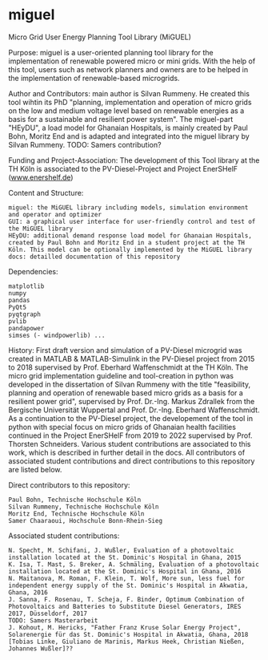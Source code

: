# miguel

Micro Grid User Energy Planning Tool Library (MiGUEL)

Purpose: miguel is a user-oriented planning tool library for the implementation of renewable powered micro or mini grids. With the help of this tool, users such as network planners and owners are to be helped in the implementation of renewable-based microgrids.

Author and Contributors: main author is Silvan Rummeny. He created this tool wihtin its PhD "planning, implementation and operation of micro grids on the low and medium voltage level based on renewable energies as a basis for a sustainable and resilient power system". The miguel-part "HEyDU", a load model for Ghanaian Hospitals, is mainly created by Paul Bohn, Moritz End and is adapted and integrated into the miguel library by Silvan Rummeny. TODO: Samers contribution?

Funding and Project-Association: The development of this Tool library at the TH Köln is associated to the PV-Diesel-Project and Project EnerSHelF (www.enershelf.de)

Content and Structure:

    miguel: the MiGUEL library including models, simulation environment and operator and optimizer
    GUI: a graphical user interface for user-friendly control and test of the MiGUEL library
    HEyDU: additional demand response load model for Ghanaian Hospitals, created by Paul Bohn and Moritz End in a student project at the TH Köln. This model can be optionally implemented by the MiGUEL library
    docs: detailled documentation of this repository

Dependencies:

    matplotlib
    numpy
    pandas
    PyQt5
    pyqtgraph
    pvlib
    pandapower
    simses (- windpowerlib) ...

History: First draft version and simulation of a PV-Diesel microgrid was created in MATLAB & MATLAB-Simulink in the PV-Diesel project from 2015 to 2018 supervised by Prof. Eberhard Waffenschmidt at the TH Köln. The micro grid implementation guideline and tool-creation in python was developed in the dissertation of Silvan Rummeny with the title "feasibility, planning and operation of renewable based micro grids as a basis for a resilient power grid", supervised by Prof. Dr.-Ing. Markus Zdrallek from the Bergische Universität Wuppertal and Prof. Dr.-Ing. Eberhard Waffenschmidt. As a continuation to the PV-Diesel project, the developement of the tool in python with special focus on micro grids of Ghanaian health facilities continued in the Project EnerSHelF from 2019 to 2022 supervised by Prof. Thorsten Schneiders. Various student contributions are associated to this work, which is described in further detail in the docs. All contributors of associated student contributions and direct contributions to this repository are listed below.

Direct contributors to this repository:

    Paul Bohn, Technische Hochschule Köln
    Silvan Rummeny, Technische Hochschule Köln
    Moritz End, Technische Hochschule Köln
    Samer Chaaraoui, Hochschule Bonn-Rhein-Sieg

Associated student contributions:

    N. Specht, M. Schifani, J. Wußler, Evaluation of a photovoltaic installation located at the St. Dominic's Hospital in Ghana, 2015
    K. Isa, T. Mast, S. Breker, A. Schmäling, Evaluation of a photovoltaic installation located at the St. Dominic's Hospital in Ghana, 2016
    N. Maitanova, M. Roman, F. Klein, T. Wolf, More sun, less fuel for independent energy supply of the St. Dominic's Hospital in Akwatia, Ghana, 2016
    J. Sanna, F. Rosenau, T. Scheja, F. Binder, Optimum Combination of Photovoltaics and Batteries to Substitute Diesel Generators, IRES 2017, Düsseldorf, 2017
    TODO: Samers Masterarbeit
    J. Kohout, M. Hericks, "Father Franz Kruse Solar Energy Project", Solarenergie für das St. Dominic's Hospital in Akwatia, Ghana, 2018
    [Tobias Linke, Giuliano de Marinis, Markus Heek, Christian Nießen, Johannes Wußler]??
